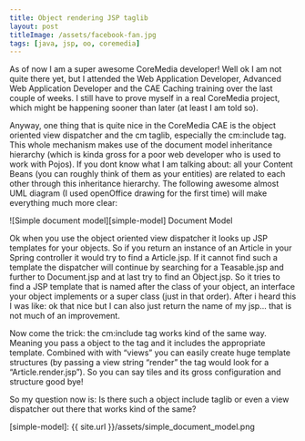 ```yaml
---
title: Object rendering JSP taglib
layout: post
titleImage: /assets/facebook-fan.jpg
tags: [java, jsp, oo, coremedia]
---
```


As of now I am a super awesome CoreMedia developer! Well ok I am not quite there yet, but I attended the Web 
Application Developer, Advanced Web Application Developer and the CAE Caching training over the last couple of weeks. 
I still have to prove myself in a real CoreMedia project, which might be happening sooner than later (at least I am told so).

Anyway, one thing that is quite nice in the CoreMedia CAE is the object oriented view dispatcher and the cm taglib, 
especially the cm:include tag. This whole mechanism makes use of the document model inheritance hierarchy 
(which is kinda gross for a poor web developer who is used to work with Pojos). If you dont know what I am talking 
about: all your Content Beans (you can roughly think of them as your entities) are related to each other through this 
inheritance hierarchy. The following awesome almost UML diagram (I used openOffice drawing for the first time) will 
make everything much more clear:

![Simple document model][simple-model]
Document Model

Ok when you use the object oriented view dispatcher it looks up JSP templates for your objects. So if you return an 
instance of an Article in your Spring controller it would try to find a Article.jsp. If it cannot find such a template 
the dispatcher will continue by searching for a Teasable.jsp and further to Document.jsp and at last try to find an 
Object.jsp. So it tries to find a JSP template that is named after the class of your object, an interface your object 
implements or a super class (just in that order). After i heard this I was like: ok that nice but I can also just 
return the name of my jsp... that is not much of an improvement.

Now come the trick: the cm:include tag works kind of the same way. Meaning you pass a object to the tag and it includes 
the appropriate template. Combined with with “views” you can easily create huge template structures (by passing a view 
string “render” the tag would look for a “Article.render.jsp”). So you can say tiles and its gross configuration and 
structure good bye!

So my question now is: Is there such a object include taglib or even a view dispatcher out there that works kind of 
the same?

[simple-model]: {{ site.url }}/assets/simple_document_model.png
